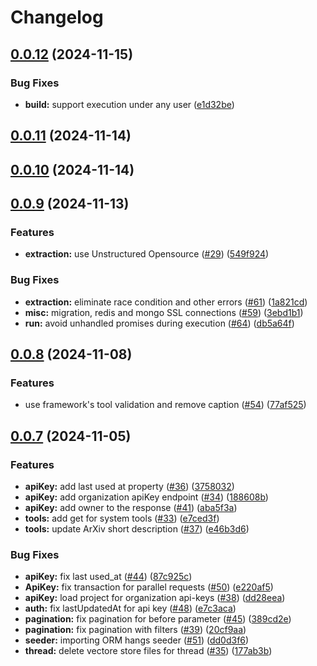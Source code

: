 # Changelog

## [0.0.12](https://github.com/i-am-bee/bee-api/compare/v0.0.11...v0.0.12) (2024-11-15)

### Bug Fixes

* **build:** support execution under any user ([e1d32be](https://github.com/i-am-bee/bee-api/commit/e1d32be315abd36933059e554cff1a9c5cd2d342))

## [0.0.11](https://github.com/i-am-bee/bee-api/compare/v0.0.10...v0.0.11) (2024-11-14)

## [0.0.10](https://github.com/i-am-bee/bee-api/compare/v0.0.9...v0.0.10) (2024-11-14)

## [0.0.9](https://github.com/i-am-bee/bee-api/compare/v0.0.8...v0.0.9) (2024-11-13)

### Features

* **extraction:** use Unstructured Opensource ([#29](https://github.com/i-am-bee/bee-api/issues/29)) ([549f924](https://github.com/i-am-bee/bee-api/commit/549f924e6203557dfac4a392a0907f35f9ed5540))

### Bug Fixes

* **extraction:** eliminate race condition and other errors ([#61](https://github.com/i-am-bee/bee-api/issues/61)) ([1a821cd](https://github.com/i-am-bee/bee-api/commit/1a821cdce8f2b5f6594e4843358d6662053de725))
* **misc:** migration, redis and mongo SSL connections ([#59](https://github.com/i-am-bee/bee-api/issues/59)) ([3ebd1b1](https://github.com/i-am-bee/bee-api/commit/3ebd1b1a7a2a562f6969ae97eb015655ece2056d))
* **run:** avoid unhandled promises during execution ([#64](https://github.com/i-am-bee/bee-api/issues/64)) ([db5a64f](https://github.com/i-am-bee/bee-api/commit/db5a64f230099900972a55ce1e3b2b3887aeb988))

## [0.0.8](https://github.com/i-am-bee/bee-api/compare/v0.0.7...v0.0.8) (2024-11-08)

### Features

* use framework's tool validation and remove caption ([#54](https://github.com/i-am-bee/bee-api/issues/54)) ([77af525](https://github.com/i-am-bee/bee-api/commit/77af525527141ab1530faa1cc6de9fa2ceaf4f6a))

## [0.0.7](https://github.com/i-am-bee/bee-api/compare/v0.0.6...v0.0.7) (2024-11-05)

### Features

* **apiKey:** add last used at property ([#36](https://github.com/i-am-bee/bee-api/issues/36)) ([3758032](https://github.com/i-am-bee/bee-api/commit/3758032a8c31f3c633faffbd2ff64d30e7ced9b1))
* **apiKey:** add organization apiKey endpoint ([#34](https://github.com/i-am-bee/bee-api/issues/34)) ([188608b](https://github.com/i-am-bee/bee-api/commit/188608b1f0b9bfd5c883bac9224496d5232d38c7))
* **apiKey:** add owner to the response ([#41](https://github.com/i-am-bee/bee-api/issues/41)) ([aba5f3a](https://github.com/i-am-bee/bee-api/commit/aba5f3a6e9f6df6f1b10f5119e33a9e8646ae48f))
* **tools:** add get for system tools ([#33](https://github.com/i-am-bee/bee-api/issues/33)) ([e7ced3f](https://github.com/i-am-bee/bee-api/commit/e7ced3f1ce87e8cd621d218531ef8ee961149d39))
* **tools:** update ArXiv short description ([#37](https://github.com/i-am-bee/bee-api/issues/37)) ([e46b3d6](https://github.com/i-am-bee/bee-api/commit/e46b3d63c21329eb0b65cbfe706d988a1526215e))

### Bug Fixes

* **apiKey:** fix last used_at ([#44](https://github.com/i-am-bee/bee-api/issues/44)) ([87c925c](https://github.com/i-am-bee/bee-api/commit/87c925c2d4d5bef70f9bb7dad8b0d3401554577d))
* **ApiKey:** fix transaction for parallel requests ([#50](https://github.com/i-am-bee/bee-api/issues/50)) ([e220af5](https://github.com/i-am-bee/bee-api/commit/e220af58221a25c9585b4103a9df25be0a27bf46))
* **apiKey:** load project for organization api-keys ([#38](https://github.com/i-am-bee/bee-api/issues/38)) ([dd28eea](https://github.com/i-am-bee/bee-api/commit/dd28eea981e22559a2364fad153b370c232ac3a1))
* **auth:** fix lastUpdatedAt for api key ([#48](https://github.com/i-am-bee/bee-api/issues/48)) ([e7c3aca](https://github.com/i-am-bee/bee-api/commit/e7c3aca41c80ac4833a478c4126dff9f698b7ba1))
* **pagination:** fix pagination for before parameter ([#45](https://github.com/i-am-bee/bee-api/issues/45)) ([389cd2e](https://github.com/i-am-bee/bee-api/commit/389cd2ee3a12b856ae2cb6bc55afb4d15c37c77e))
* **pagination:** fix pagination with filters ([#39](https://github.com/i-am-bee/bee-api/issues/39)) ([20cf9aa](https://github.com/i-am-bee/bee-api/commit/20cf9aa74e1f97f128ae5b19f18c88d620589721))
* **seeder:** importing ORM hangs seeder ([#51](https://github.com/i-am-bee/bee-api/issues/51)) ([dd0d3f6](https://github.com/i-am-bee/bee-api/commit/dd0d3f6b5672e3eb4a942ce40b783f82a33d72f1))
* **thread:** delete vectore store files for thread ([#35](https://github.com/i-am-bee/bee-api/issues/35)) ([177ab3b](https://github.com/i-am-bee/bee-api/commit/177ab3b363ca90102d5b9a9b98c11e8f6ed98d54))
